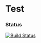 # Test

### Status
[![Build Status](https://travis-ci.org/arygmzv90/Test.svg?branch=master)](https://travis-ci.org/arygmzv90/Test)
